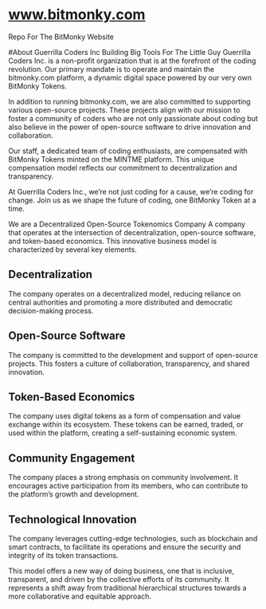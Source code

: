 # www.bitmonky.com
Repo For The BitMonky Website 

#About Guerrilla Coders Inc
Building Big Tools For The Little Guy
Guerrilla Coders Inc. is a non-profit organization that is at the forefront of the coding revolution. Our primary mandate is to operate and maintain the bitmonky.com platform, a dynamic digital space powered by our very own BitMonky Tokens.

In addition to running bitmonky.com, we are also committed to supporting various open-source projects. These projects align with our mission to foster a community of coders who are not only passionate about coding but also believe in the power of open-source software to drive innovation and collaboration.

Our staff, a dedicated team of coding enthusiasts, are compensated with BitMonky Tokens minted on the MINTME platform. This unique compensation model reflects our commitment to decentralization and transparency.

At Guerrilla Coders Inc., we’re not just coding for a cause, we’re coding for change. Join us as we shape the future of coding, one BitMonky Token at a time.

We are a Decentralized Open-Source Tokenomics Company
A company that operates at the intersection of decentralization, open-source software, and token-based economics. This innovative business model is characterized by several key elements.

## Decentralization
The company operates on a decentralized model, reducing reliance on central authorities and promoting a more distributed and democratic decision-making process.

## Open-Source Software
The company is committed to the development and support of open-source projects. This fosters a culture of collaboration, transparency, and shared innovation.

## Token-Based Economics
The company uses digital tokens as a form of compensation and value exchange within its ecosystem. These tokens can be earned, traded, or used within the platform, creating a self-sustaining economic system.

## Community Engagement
The company places a strong emphasis on community involvement. It encourages active participation from its members, who can contribute to the platform’s growth and development.

## Technological Innovation
The company leverages cutting-edge technologies, such as blockchain and smart contracts, to facilitate its operations and ensure the security and integrity of its token transactions.

This model offers a new way of doing business, one that is inclusive, transparent, and driven by the collective efforts of its community. It represents a shift away from traditional hierarchical structures towards a more collaborative and equitable approach.
